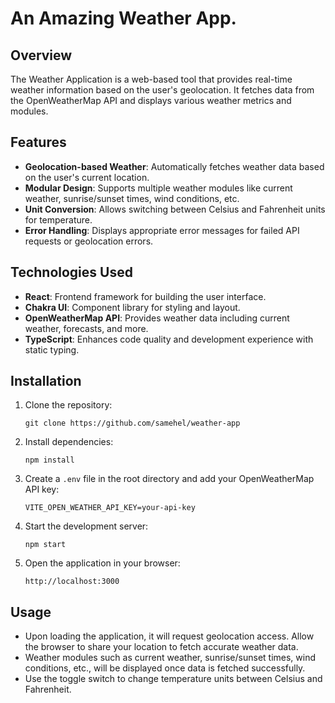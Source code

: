 # An Amazing Weather App.

## Overview

The Weather Application is a web-based tool that provides real-time weather information based on the user's geolocation. It fetches data from the OpenWeatherMap API and displays various weather metrics and modules.

## Features

- **Geolocation-based Weather**: Automatically fetches weather data based on the user's current location.
- **Modular Design**: Supports multiple weather modules like current weather, sunrise/sunset times, wind conditions, etc.
- **Unit Conversion**: Allows switching between Celsius and Fahrenheit units for temperature.
- **Error Handling**: Displays appropriate error messages for failed API requests or geolocation errors.

## Technologies Used

- **React**: Frontend framework for building the user interface.
- **Chakra UI**: Component library for styling and layout.
- **OpenWeatherMap API**: Provides weather data including current weather, forecasts, and more.
- **TypeScript**: Enhances code quality and development experience with static typing.

## Installation

1. Clone the repository:

   ```
   git clone https://github.com/samehel/weather-app
   ```

2. Install dependencies:

   ```
   npm install
   ```

3. Create a `.env` file in the root directory and add your OpenWeatherMap API key:

   ```
   VITE_OPEN_WEATHER_API_KEY=your-api-key
   ```

4. Start the development server:

   ```
   npm start
   ```

5. Open the application in your browser:

   ```
   http://localhost:3000
   ```

## Usage

- Upon loading the application, it will request geolocation access. Allow the browser to share your location to fetch accurate weather data.
- Weather modules such as current weather, sunrise/sunset times, wind conditions, etc., will be displayed once data is fetched successfully.
- Use the toggle switch to change temperature units between Celsius and Fahrenheit.
